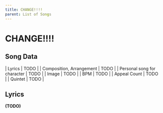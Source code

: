 ```yaml
---
title: CHANGE!!!!
parent: List of Songs
---
```


# CHANGE!!!!

## Song Data

| Lyrics | TODO |
| Composition, Arrangement | TODO |
| Personal song for character | TODO |
| Image | TODO |
| BPM | TODO |
| Appeal Count | TODO |
| Quintet | TODO |

## Lyrics

**(TODO)**
